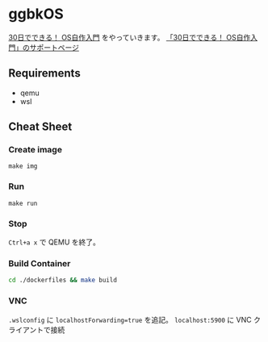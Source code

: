 # ggbkOS
[30日でできる！ OS自作入門](https://www.amazon.co.jp/dp/B00IR1HYI0) をやっていきます。
[「30日でできる！ OS自作入門」のサポートページ](http://hrb.osask.jp/)

## Requirements
- qemu
- wsl

## Cheat Sheet
### Create image
```
make img
```

### Run
```
make run
```

### Stop
`Ctrl+a x` で QEMU を終了。

### Build Container
```bash
cd ./dockerfiles && make build
```

### VNC
`.wslconfig` に `localhostForwarding=true` を追記。
`localhost:5900` に VNC クライアントで接続
